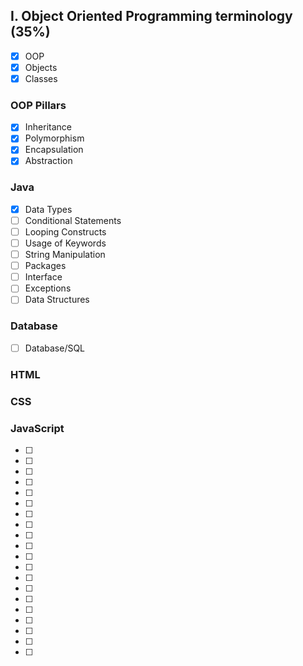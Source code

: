 ## I. Object Oriented Programming terminology (35%)
- [x] OOP 
- [x] Objects
- [x] Classes
### OOP Pillars 
- [x] Inheritance
- [x] Polymorphism
- [x] Encapsulation
- [x] Abstraction
### Java
- [x] Data Types
- [ ] Conditional Statements
- [ ] Looping Constructs
- [ ] Usage of Keywords
- [ ] String Manipulation
- [ ] Packages
- [ ] Interface
- [ ] Exceptions
- [ ] Data Structures
### Database
- [ ] Database/SQL
### HTML
### CSS
### JavaScript
- [ ]
- [ ]
- [ ]
- [ ]
- [ ]
- [ ]
- [ ]
- [ ]
- [ ]
- [ ]
- [ ]
- [ ]
- [ ]
- [ ]
- [ ]
- [ ]
- [ ]
- [ ]
- [ ]
- [ ]
